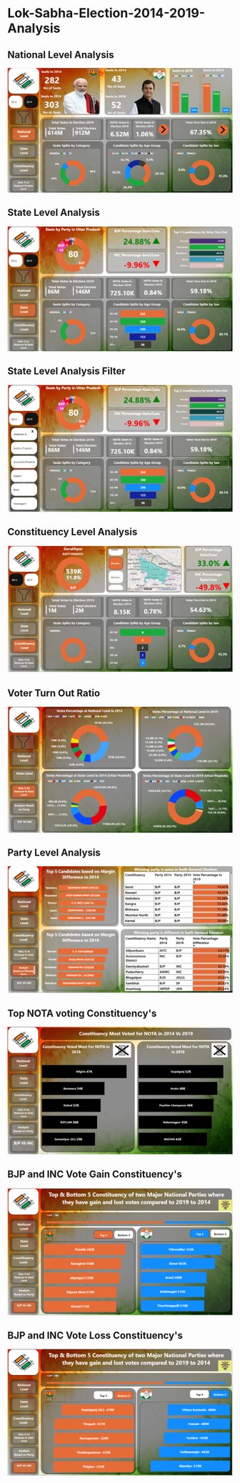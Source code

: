 # Lok-Sabha-Election-2014-2019-Analysis

## National Level Analysis
![](https://github.com/Singhyash9009/Lok-Sabha-Election-2014-2019-Analysis/blob/main/Image/NL_Image.png)

## State Level Analysis
![](https://github.com/Singhyash9009/Lok-Sabha-Election-2014-2019-Analysis/blob/main/Image/SL.png)

## State Level Analysis Filter
![](https://github.com/Singhyash9009/Lok-Sabha-Election-2014-2019-Analysis/blob/main/Image/SL_Filter.png)

## Constituency Level Analysis 
![](https://github.com/Singhyash9009/Lok-Sabha-Election-2014-2019-Analysis/blob/main/Image/CL_Image.png)


## Voter Turn Out Ratio
![](https://github.com/Singhyash9009/Lok-Sabha-Election-2014-2019-Analysis/blob/main/Image/VTR.png)

## Party Level Analysis
![](https://github.com/Singhyash9009/Lok-Sabha-Election-2014-2019-Analysis/blob/main/Image/Party_Level.png)

## Top NOTA voting Constituency's
![](https://github.com/Singhyash9009/Lok-Sabha-Election-2014-2019-Analysis/blob/main/Image/NOTA_Votes.png)

## BJP and INC Vote Gain  Constituency's
![](https://github.com/Singhyash9009/Lok-Sabha-Election-2014-2019-Analysis/blob/main/Image/BJP_Vs_INC.png)

## BJP and INC Vote Loss Constituency's
![](https://github.com/Singhyash9009/Lok-Sabha-Election-2014-2019-Analysis/blob/main/Image/BJP_Vs_INC_Bt.png)